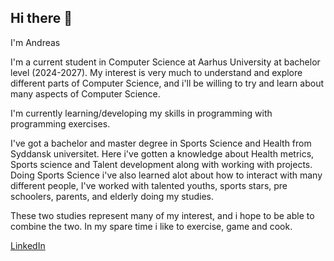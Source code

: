 ## Hi there 👋
I'm Andreas

I'm a current student in Computer Science at Aarhus University at bachelor level (2024-2027). 
My interest is very much to understand and explore different parts of Computer Science, and i'll be willing to try and learn about many aspects of Computer Science. 

I'm currently learning/developing my skills in programming with programming exercises.  

I've got a bachelor and master degree in Sports Science and Health from Syddansk universitet. 
Here i've gotten a knowledge about Health metrics, Sports science and Talent development along with working with projects. 
Doing Sports Science i've also learned alot about how to interact with many different people, I've worked with talented youths, sports stars, pre schoolers, parents, and elderly doing my studies. 


These two studies represent many of my interest, and i hope to be able to combine the two. 
In my spare time i like to exercise, game and cook. 


[LinkedIn](https://www.linkedin.com/in/andreas-merrild-rasmussen/)
